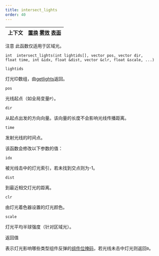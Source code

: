 ```yaml
---
title: intersect_lights
order: 40
---
```

| 上下文 | [置换](../contexts/displace.html)  [雾效](../contexts/fog.html)  [表面](../contexts/surface.html) |
| --- | --- |

注意
此函数仅适用于区域光。

`int  intersect_lights(int lightids[], vector pos, vector dir, float time, int &idx, float &dist, vector &clr, float &scale, ...)`

`lightids`

灯光ID数组，由[getlights](getlights.html "返回当前着色表面的灯光标识符数组")返回。

`pos`

光线起点（如全局变量`P`）。

`dir`

从起点出发的方向向量。该向量的长度不会影响光线传播距离。

`time`

发射光线的时间点。

该函数会修改以下参数的值：

`idx`

被光线击中的灯光索引，若未找到交点则为-1。

`dist`

到最近相交灯光的距离。

`clr`

由灯光着色器设置的灯光颜色。

`scale`

灯光平均半球强度（针对区域光）。

返回值

表示灯光影响哪些类型组件反弹的[组件位掩码](bouncemask.html)，若光线未击中灯光则返回`0`。
